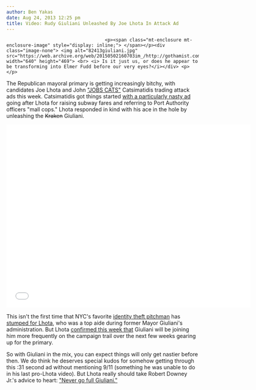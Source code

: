 ```yaml
---
author: Ben Yakas
date: Aug 24, 2013 12:25 pm
title: Video: Rudy Giuliani Unleashed By Joe Lhota In Attack Ad
---
```


	
										<p><span class="mt-enclosure mt-enclosure-image" style="display: inline;"> </span></p><div class="image-none"> <img alt="82413giuliani.jpg" src="https://web.archive.org/web/20150502160703im_/http://gothamist.com/attachments/byakas/82413giuliani.jpg" width="640" height="469"> <br> <i> Is it just us, or does he appear to be transforming into Elmer Fudd before our very eyes?</i></div> <p></p>

<p>The Republican mayoral primary is getting increasingly bitchy, with candidates Joe Lhota and John <a href="https://web.archive.org/web/20150502160703/https://twitter.com/hunterw/status/370546489912602624">&quot;JOBS CATS&quot;</a> Catsimatidis trading attack ads this week. Catsimatidis got things started <a href="https://web.archive.org/web/20150502160703/http://www.youtube.com/watch?v=pnVJO8zJJII">with a particularly nasty ad</a> going after Lhota for raising subway fares and referring to Port Authority officers &quot;mall cops.&quot; Lhota responded in kind with his ace in the hole by unleashing the <strike>Kraken</strike> Giuliani.</p>

<p><iframe width="640" height="480" src="//web.archive.org/web/20150502160703if_/http://www.youtube.com/embed/ySuo3bsCNAc" frameborder="0" allowfullscreen></iframe></p>

<p>This isn&apos;t the first time that NYC&apos;s favorite <a href="https://web.archive.org/web/20150502160703/http://gothamist.com/2013/03/19/rudy_giuliani_now_an_identity_theft.php">identity theft pitchman</a> has <a href="https://web.archive.org/web/20150502160703/http://gothamist.com/2013/06/06/video_rudy_giuliani_911_joe_lhota_9.php">stumped for Lhota</a>, who was a top aide during former Mayor Giuliani&apos;s administration. But Lhota <a href="https://web.archive.org/web/20150502160703/http://politicker.com/2013/08/joe-lhota-pitches-himself-as-the-public-safety-candidate-in-bay-ridge/">confirmed this week that</a> Giuliani will be joining him more frequently on the campaign trail over the next few weeks gearing up for the primary.</p>

<p>So with Giuliani in the mix, you can expect things will only get nastier before then. We do think he deserves special kudos for somehow getting through this :31 second ad without mentioning 9/11 (something he was unable to do in his last pro-Lhota video). But Lhota really should take Robert Downey Jr.&apos;s advice to heart: <a href="https://web.archive.org/web/20150502160703/http://www.youtube.com/watch?v=oAKG-kbKeIo">&quot;Never go full Giuliani.&quot;</a> </p>					
										
									
				